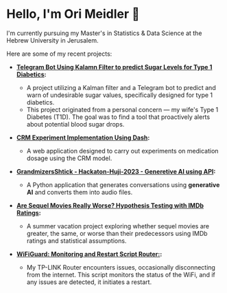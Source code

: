 # Hello, I'm Ori Meidler 👋

I'm currently pursuing my Master's in Statistics & Data Science at the Hebrew University in Jerusalem.

Here are some of my recent projects:

- **[Telegram Bot Using Kalamn Filter to predict Sugar Levels for Type 1 Diabetics](https://github.com/orineo1/predicting_sugar_level_T1D):**
  - A project utilizing a Kalman filter and a Telegram bot to predict and warn of undesirable sugar values, specifically designed for type 1 diabetics. 
  - This project originated from a personal concern — my wife's Type 1 Diabetes (T1D). The goal was to find a tool that proactively alerts about potential blood sugar drops.

- **[CRM Experiment Implementation Using Dash](https://github.com/orineo1/CRM-Experiment-Implementation):**
  - A web application designed to carry out experiments on medication dosage using the CRM model.

- **[GrandmizersShtick - Hackaton-Huji-2023 - Generetive AI using API](https://github.com/AvivGelfand/GrandmizersShtick-Huji-Hackathon23):**
  - A Python application that generates conversations using **generative AI** and converts them into audio files.

- **[Are Sequel Movies Really Worse? Hypothesis Testing with IMDb Ratings](https://github.com/orineo1/Are-Sequel-Movies-Really-Worse-):**
  - A summer vacation project exploring whether sequel movies are greater, the same, or worse than their predecessors using IMDb ratings and statistical assumptions.
    
- **[WiFiGuard: Monitoring and Restart Script Router:](https://github.com/orineo1/WiFiGuard):**
  - My TP-LINK Router encounters issues, occasionally disconnecting from the internet. This script monitors the status of the WiFi, and if any issues are detected, it initiates a restart.

